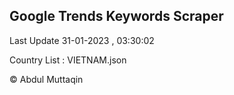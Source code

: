 

## Google Trends Keywords Scraper 
 
Last Update 31-01-2023 , 03:30:02

Country List :
VIETNAM.json



© Abdul Muttaqin 
